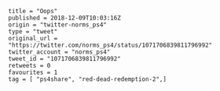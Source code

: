 ```
title = "Oops"
published = 2018-12-09T10:03:16Z
origin = "twitter-norms_ps4"
type = "tweet"
original_url = "https://twitter.com/norms_ps4/status/1071706839811796992"
twitter_account = "norms_ps4"
tweet_id = "1071706839811796992"
retweets = 0
favourites = 1
tag = [ "ps4share", "red-dead-redemption-2",]
```

<p class='image'><img src='https://mnf.m17s.net/2018/12/09/Dt93sIpWoAEtQUQ.jpg' alt=''></p>

